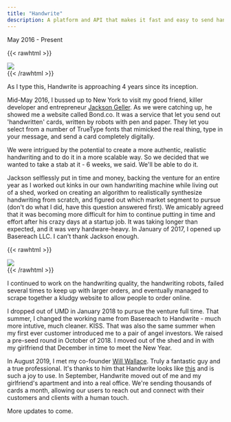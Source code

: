 ```yaml
---
title: "Handwrite"
description: A platform and API that makes it fast and easy to send handwritten cards written with real pen and paper, with real human handwriting.
---
```


May 2016 - Present

{{< rawhtml >}}
    <div class="flex flex-wrap justify-center pv4">
    <div class="imgdiv"><img src="/img/handwrite/sample_card.jpg" class="ph3 pv2"></div>
    </div>
{{< /rawhtml >}}

As I type this, Handwrite is approaching 4 years since its inception.

Mid-May 2016, I bussed up to New York to visit my good friend, killer developer and entrepreneur [Jackson Geller](https://www.linkedin.com/in/jacksongeller/). As we were catching up, he showed me a website called Bond.co. It was a service that let you send out 'handwritten' cards, written by robots with pen and paper. They let you select from a number of TrueType fonts that mimicked the real thing, type in your message, and send a card completely digitally.

We were intrigued by the potential to create a more authentic, realistic handwriting and to do it in a more scalable way. So we decided that we wanted to take a stab at it - 6 weeks, we said. We'll be able to do it.

Jackson selflessly put in time and money, backing the venture for an entire year as I worked out kinks in our own handwriting machine while living out of a shed, worked on creating an algorithm to realistically synthesize handwriting from scratch, and figured out which market segment to pursue (don't do what I did, have this question answered first). We amicably agreed that it was becoming more difficult for him to continue putting in time and effort after his crazy days at a startup job. It was taking longer than expected, and it was very hardware-heavy. In January of 2017, I opened up Basereach LLC. I can't thank Jackson enough.

{{< rawhtml >}}
    <div class="flex flex-wrap justify-center pv4">
    <div class="imgdiv"><img src="/img/handwrite/plotter.JPG" class="pv2 w-100"></div>
    </div>
{{< /rawhtml >}}

I continued to work on the handwriting quality, the handwriting robots, failed several times to keep up with larger orders, and eventually managed to scrape together a kludgy website to allow people to order online.

I dropped out of UMD in January 2018 to pursue the venture full time. That summer, I changed the working name from Basereach to Handwrite - much more intutive, much cleaner. KISS. That was also the same summer when my first ever customer introduced me to a pair of angel investors. We raised a pre-seed round in October of 2018. I moved out of the shed and in with my girlfriend that December in time to meet the New Year.

In August 2019, I met my co-founder [Will Wallace](https://www.linkedin.com/in/william-wallace-6578293a/). Truly a fantastic guy and a true professional. It's thanks to him that Handwrite looks like [this](https://www.handwrite.io) and is such a joy to use. In September, Handwrite moved out of me and my girlfriend's apartment and into a real office. We're sending thousands of cards a month, allowing our users to reach out and connect with their customers and clients with a human touch.

More updates to come.


